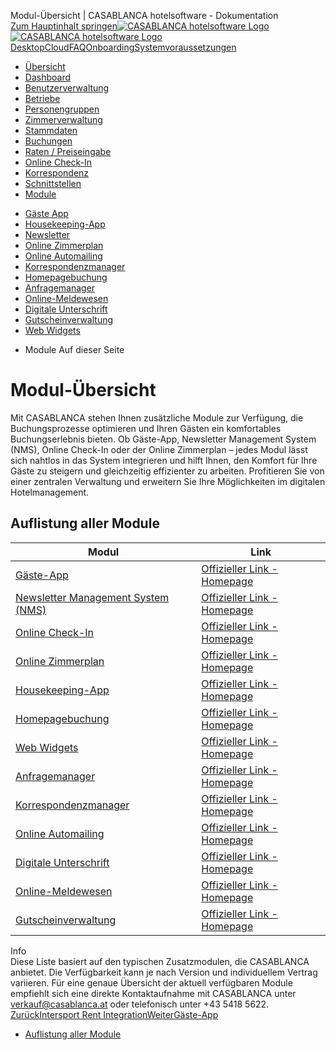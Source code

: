 Modul-Übersicht | CASABLANCA hotelsoftware - Dokumentation  
[Zum Hauptinhalt springen](https://docs.casablanca.at/cloud/module/#__docusaurus_skipToContent_fallback)[![CASABLANCA hotelsoftware Logo](https://docs.casablanca.at/img/logo.png) ![CASABLANCA hotelsoftware Logo](https://docs.casablanca.at/img/Casablanca_LOGO_2022_neg.png)](https://docs.casablanca.at/) [Desktop](https://docs.casablanca.at/desktop/desktop/)[Cloud](https://docs.casablanca.at/cloud/cloud_systems/)[FAQ](https://docs.casablanca.at/faq)[Onboarding](https://docs.casablanca.at/onboarding/fiscalization)[Systemvoraussetzungen](https://docs.casablanca.at/system_requirements)  
* [Übersicht](https://docs.casablanca.at/cloud/cloud_systems/)
* [Dashboard](https://docs.casablanca.at/cloud/dashboard/)
* [Benutzerverwaltung](https://docs.casablanca.at/cloud/user_management/)
* [Betriebe](https://docs.casablanca.at/cloud/company/)
* [Personengruppen](https://docs.casablanca.at/cloud/person_groups/)
* [Zimmerverwaltung](https://docs.casablanca.at/cloud/rooms/)
* [Stammdaten](https://docs.casablanca.at/cloud/main_data/)
* [Buchungen](https://docs.casablanca.at/cloud/bookings/)
* [Raten / Preiseingabe](https://docs.casablanca.at/cloud/raten/)
* [Online Check-In](https://docs.casablanca.at/cloud/online_checkin/)
* [Korrespondenz](https://docs.casablanca.at/cloud/online_corr/)
* [Schnittstellen](https://docs.casablanca.at/cloud/interfaces/)
* [Module](https://docs.casablanca.at/cloud/module/)
+ [Gäste App](https://docs.casablanca.at/cloud/module/guestapp/)
+ [Housekeeping-App](https://docs.casablanca.at/cloud/module/housekeeping/)
+ [Newsletter](https://docs.casablanca.at/cloud/module/newsletter/)
+ [Online Zimmerplan](https://docs.casablanca.at/cloud/module/online_roomplan/)
+ [Online Automailing](https://docs.casablanca.at/cloud/module/automailing/)
+ [Korrespondenzmanager](https://docs.casablanca.at/cloud/module/corr_mgr/)
+ [Homepagebuchung](https://docs.casablanca.at/cloud/module/homepage/)
+ [Anfragemanager](https://docs.casablanca.at/cloud/module/query/)
+ [Online-Meldewesen](https://docs.casablanca.at/cloud/module/register/)
+ [Digitale Unterschrift](https://docs.casablanca.at/cloud/module/signature/)
+ [Gutscheinverwaltung](https://docs.casablanca.at/cloud/module/voucher/)
+ [Web Widgets](https://docs.casablanca.at/cloud/module/widget/)  
* Module
Auf dieser Seite

# Modul-Übersicht  
Mit CASABLANCA stehen Ihnen zusätzliche Module zur Verfügung, die Buchungsprozesse optimieren und Ihren Gästen ein komfortables Buchungserlebnis bieten. Ob Gäste-App, Newsletter Management System (NMS), Online Check-In oder der Online Zimmerplan – jedes Modul lässt sich nahtlos in das System integrieren und hilft Ihnen, den Komfort für Ihre Gäste zu steigern und gleichzeitig effizienter zu arbeiten. Profitieren Sie von einer zentralen Verwaltung und erweitern Sie Ihre Möglichkeiten im digitalen Hotelmanagement.

## Auflistung aller Module[](https://docs.casablanca.at/cloud/module/#auflistung-aller-module "Direkter Link zu Auflistung aller Module")  
| Modul | Link |
| --- | --- |
| [Gäste-App](https://docs.casablanca.at/cloud/module/guestapp/) | [Offizieller Link - Homepage](https://www.casablanca.at/gaeste-app) |
| [Newsletter Management System (NMS)](https://docs.casablanca.at/cloud/module/newsletter/) | [Offizieller Link - Homepage](https://www.casablanca.at/newsletter-management-system) |
| [Online Check-In](https://docs.casablanca.at/cloud/online_checkin/) | [Offizieller Link - Homepage](https://www.casablanca.at/online-check-in) |
| [Online Zimmerplan](https://docs.casablanca.at/cloud/module/online_roomplan/) | [Offizieller Link - Homepage](https://www.casablanca.at/online-zimmerplan) |
| [Housekeeping-App](https://docs.casablanca.at/cloud/module/housekeeping/) | [Offizieller Link - Homepage](https://www.casablanca.at/housekeeping-app) |
| [Homepagebuchung](https://docs.casablanca.at/cloud/module/homepage/) | [Offizieller Link - Homepage](https://www.casablanca.at/homepagebuchung-ibe) |
| [Web Widgets](https://docs.casablanca.at/cloud/module/widget/) | [Offizieller Link - Homepage](https://www.casablanca.at/web-widgets) |
| [Anfragemanager](https://docs.casablanca.at/cloud/module/query/) | [Offizieller Link - Homepage](https://www.casablanca.at/anfragemanager) |
| [Korrespondenzmanager](https://docs.casablanca.at/cloud/module/corr_mgr/) | [Offizieller Link - Homepage](https://www.casablanca.at/korrespondenzmanager) |
| [Online Automailing](https://docs.casablanca.at/cloud/module/automailing/) | [Offizieller Link - Homepage](https://www.casablanca.at/online-automailing) |
| [Digitale Unterschrift](https://docs.casablanca.at/cloud/module/signature/) | [Offizieller Link - Homepage](https://www.casablanca.at/digitale-unterschrift) |
| [Online-Meldewesen](https://docs.casablanca.at/cloud/module/register/) | [Offizieller Link - Homepage](https://www.casablanca.at/online-meldewesen) |
| [Gutscheinverwaltung](https://docs.casablanca.at/cloud/module/voucher/) | [Offizieller Link - Homepage](https://www.casablanca.at/gutscheinverwaltung-2) |  
Info  
Diese Liste basiert auf den typischen Zusatzmodulen, die CASABLANCA anbietet. Die Verfügbarkeit kann je nach Version und individuellem Vertrag variieren. Für eine genaue Übersicht der aktuell verfügbaren Module empfiehlt sich eine direkte Kontaktaufnahme mit CASABLANCA unter verkauf@casablanca.at oder telefonisch unter +43 5418 5622.  
[ZurückIntersport Rent Integration](https://docs.casablanca.at/cloud/interfaces/seekda/)[WeiterGäste-App](https://docs.casablanca.at/cloud/module/guestapp/)  
* [Auflistung aller Module](https://docs.casablanca.at/cloud/module/#auflistung-aller-module)